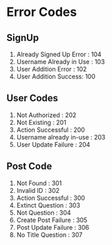 # Error Codes

## SignUp
1. Already Signed Up Error : 104
2. Username Already in Use : 103
3. User Addition Error : 102
4. User Addition Success: 100

## User Codes
1. Not Authorized : 202
2. Not Existing : 201
3. Action Successful : 200
4. Username already in-use : 203
5. User Update Failure : 204

## Post Code
1. Not Found : 301
2. Invalid ID : 302
3. Action Successful : 300
4. Extinct Question : 303
5. Not Question : 304
6. Create Post Failure : 305
7. Post Update Failure : 306
8. No Title Question : 307